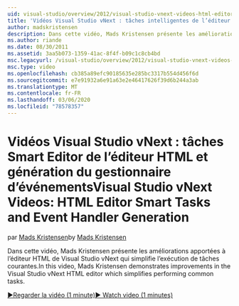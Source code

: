 ```yaml
---
uid: visual-studio/overview/2012/visual-studio-vnext-videos-html-editor-smart-tasks-and-event-handler-generation
title: 'Vidéos Visual Studio vNext : tâches intelligentes de l’éditeur HTML et génération de gestionnaires d’événements | Microsoft Docs'
author: madskristensen
description: Dans cette vidéo, Mads Kristensen présente les améliorations apportées à l’éditeur HTML de Visual Studio vNext qui simplifie l’exécution de tâches courantes.
ms.author: riande
ms.date: 08/30/2011
ms.assetid: 3aa5b073-1359-41ac-8f4f-b09c1c8cb4bd
msc.legacyurl: /visual-studio/overview/2012/visual-studio-vnext-videos-html-editor-smart-tasks-and-event-handler-generation
msc.type: video
ms.openlocfilehash: cb385a89efc90185635e285bc3317b554d456f6d
ms.sourcegitcommit: e7e91932a6e91a63e2e46417626f39d6b244a3ab
ms.translationtype: MT
ms.contentlocale: fr-FR
ms.lasthandoff: 03/06/2020
ms.locfileid: "78578357"
---
```

# <a name="visual-studio-vnext-videos-html-editor-smart-tasks-and-event-handler-generation"></a><span data-ttu-id="1b527-103">Vidéos Visual Studio vNext : tâches Smart Editor de l’éditeur HTML et génération du gestionnaire d’événements</span><span class="sxs-lookup"><span data-stu-id="1b527-103">Visual Studio vNext Videos: HTML Editor Smart Tasks and Event Handler Generation</span></span>

<span data-ttu-id="1b527-104">par [Mads Kristensen](https://github.com/madskristensen)</span><span class="sxs-lookup"><span data-stu-id="1b527-104">by [Mads Kristensen](https://github.com/madskristensen)</span></span>

<span data-ttu-id="1b527-105">Dans cette vidéo, Mads Kristensen présente les améliorations apportées à l’éditeur HTML de Visual Studio vNext qui simplifie l’exécution de tâches courantes.</span><span class="sxs-lookup"><span data-stu-id="1b527-105">In this video, Mads Kristensen demonstrates improvements in the Visual Studio vNext HTML editor which simplifies performing common tasks.</span></span>

[<span data-ttu-id="1b527-106">&#9654;Regarder la vidéo (1 minute)</span><span class="sxs-lookup"><span data-stu-id="1b527-106">&#9654; Watch video (1 minutes)</span></span>](https://channel9.msdn.com/Blogs/ASP-NET-Site-Videos/visual-studio-vnext-videos-html-editor-smart-tasks-and-event-handler-generation)
